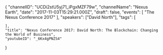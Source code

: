 {
    "channelID": "UCDi2stU5yj71_iPgxMZF79w",
    "channelName": "Nexus Earth",
    "date": "2017-11-03T15:29:21.000Z",
    "draft": false,
    "events": [
        "The Nexus Conference 2017"
    ],
    "speakers": ["David North"],
    "tags": [

    ],
    "title": "Nexus Conference 2017: David North: The Blockchain: Changing the World of Business",
    "youtubeID": "_6Kx4gPNZS4"
}
